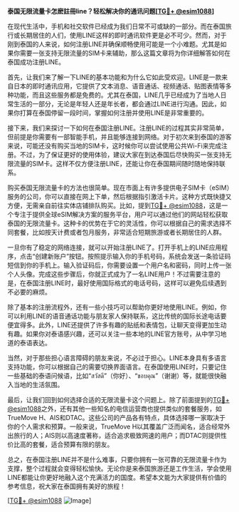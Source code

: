 **泰国无限流量卡怎麽註冊line？轻松解决你的通讯问题[[TG💪+ @esim1088](https://t.me/s/esim1088)]**

在现代生活中，手机和社交软件已经成为我们日常不可或缺的一部分。而在泰国旅行或长期居住的人们，使用LINE这样的即时通讯软件更是必不可少。然而，对于刚到泰国的人来说，如何注册LINE并确保顺畅使用可能是一个小难题。尤其是如果你需要一张支持无限流量的SIM卡来辅助，那么这篇文章将为你详细解答如何在泰国成功注册LINE。

首先，让我们来了解一下LINE的基本功能和为什么它如此受欢迎。LINE是一款来自日本的即时通讯应用，它提供了文本消息、语音通话、视频通话、贴图表情等多种功能，而且这些服务都是免费的。尤其在泰国，LINE几乎已经成为了当地人日常生活的一部分，无论是年轻人还是年长者，都会通过LINE进行沟通。因此，如果你打算在泰国停留一段时间，掌握如何注册并使用LINE是非常重要的。

接下来，我们来探讨一下如何在泰国注册LINE。注册LINE的过程其实非常简单，但前提是你需要有一部智能手机，并且能够连接到网络。对于初次来到泰国的游客来说，可能还没有购买当地的SIM卡，这时候你可以尝试使用公共Wi-Fi来完成注册。不过，为了保证更好的使用体验，建议大家在到达泰国后尽快购买一张支持无限流量的SIM卡。这样不仅方便注册LINE，还能让你在泰国期间随时随地保持联系。

购买泰国无限流量卡的方法也很简单。现在市面上有许多提供电子SIM卡（eSIM）服务的公司，你可以直接在网上下单，然后根据指引激活卡片。这种方式既快捷又方便，无需亲自前往实体店铺排队购买。比如，提到[TG💪+ @esim1088](https://t.me/s/esim1088)，这是一个专注于提供全球eSIM解决方案的服务平台，用户可以通过他们的网站轻松获取泰国的无限流量卡。这种卡的优势在于它的灵活性，你可以根据自己的需求选择不同套餐，比如按天计费或者包月服务，非常适合短期旅游或者长期居住的人群。

一旦你有了稳定的网络连接，就可以开始注册LINE了。打开手机上的LINE应用程序，点击“创建新账户”按钮。按照提示输入你的手机号码，系统会发送一条验证码短信到你的手机上。输入验证码后，你需要设置一个用户名和密码，同时上传一张个人头像。完成这些步骤后，你就正式成为了一名LINE用户！不过需要注意的是，在泰国注册LINE时，最好使用国际格式的电话号码，这样可以避免后续遇到不必要的麻烦。

除了基本的注册流程外，还有一些小技巧可以帮助你更好地使用LINE。例如，你可以利用LINE的语音通话功能与朋友家人保持联系，这比传统的国际长途电话要便宜得多。此外，LINE还提供了许多有趣的贴纸和表情包，让聊天变得更加生动有趣。如果你对泰语感兴趣，还可以关注一些本地的LINE官方账号，从中学习地道的泰语表达。

当然，对于那些担心语言障碍的朋友来说，不必过于担心。LINE本身具有多语言支持功能，你可以根据自己的需要切换界面语言。在泰国使用LINE时，只要记住一些基础的泰语问候语，比如“สวัสดี”（你好）、“ขอบคุณ”（谢谢）等，就能很快融入当地的生活氛围。

最后，让我们回到如何选择合适的无限流量卡这个问题上。除了前面提到的[TG💪+ @esim1088](https://t.me/s/esim1088)之外，还有其他一些知名的电信运营商也提供类似的套餐服务，如TrueMove H、AIS和DTAC。这些公司的产品各有特点，具体选择哪一家取决于你的个人需求和预算。一般来说，TrueMove H以其覆盖广泛而闻名，适合经常外出旅行的人；AIS则以高速度著称，适合追求极致网速的用户；而DTAC则提供性价比高的套餐，适合预算有限的朋友。

总之，在泰国注册LINE并不是什么难事，只要你拥有一张可靠的无限流量卡作为支撑，整个过程就会变得轻松愉快。无论你是来泰国旅游还是工作生活，学会使用LINE都能让你更好地融入这个充满活力的国度。希望本文能为大家提供有价值的参考信息，祝大家在泰国拥有美好的旅程！

[[TG💪+ @esim1088](https://t.me/s/esim1088) ![Image](https://i.postimg.cc/4NQfJmqS/Snipaste-2025-05-13-00-14-12.png)]